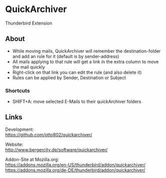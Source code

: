 QuickArchiver
=============

Thunderbird Extension 

## About

- While moving mails, QuickArchiver will remember the destination-folder and add an rule for it (default is by sender-address)
- All mails applying to that rule will get a link in the extra column to move the mail quickly
- Right-click on that link you can edit the rule (and also delete it)
- Rules can be applied by Sender, Destination or Subject

### Shortcuts

- SHIFT+A: move selected E-Mails to their quickArchiver folders

## Links

Development:  
https://github.com/otto802/quickarchiver/

Website:  
http://www.bergercity.de/software/quickarchiver/

Addon-Site at Mozilla.org:  
https://addons.mozilla.org/en-US/thunderbird/addon/quickarchiver/  
https://addons.mozilla.org/de-DE/thunderbird/addon/quickarchiver/
